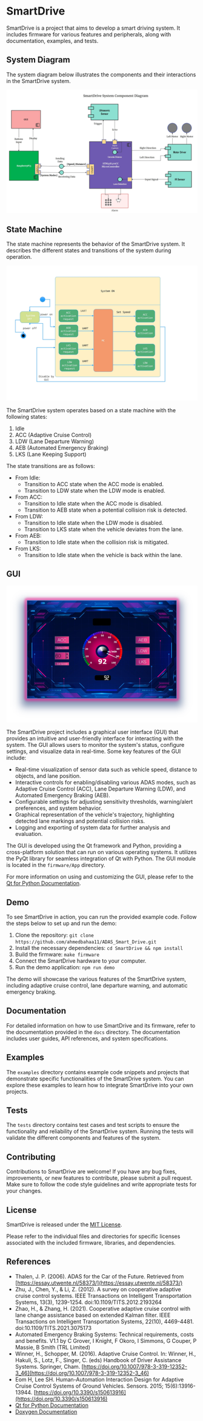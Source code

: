 # SmartDrive

SmartDrive is a project that aims to develop a smart driving system. It includes firmware for various features and peripherals, along with documentation, examples, and tests.

## System Diagram

The system diagram below illustrates the components and their interactions in the SmartDrive system.

![System Diagram](images/system_diagram.png)

## State Machine

The state machine represents the behavior of the SmartDrive system. It describes the different states and transitions of the system during operation.

![State_Machine](images/state_machine.jpg)

The SmartDrive system operates based on a state machine with the following states:

1. Idle
2. ACC (Adaptive Cruise Control)
3. LDW (Lane Departure Warning)
4. AEB (Automated Emergency Braking)
5. LKS (Lane Keeping Support)

The state transitions are as follows:

- From Idle:
    - Transition to ACC state when the ACC mode is enabled.
    - Transition to LDW state when the LDW mode is enabled.
- From ACC:
    - Transition to Idle state when the ACC mode is disabled.
    - Transition to AEB state when a potential collision risk is detected.
- From LDW:
    - Transition to Idle state when the LDW mode is disabled.
    - Transition to LKS state when the vehicle deviates from the lane.
- From AEB:
    - Transition to Idle state when the collision risk is mitigated.
- From LKS:
    - Transition to Idle state when the vehicle is back within the lane.

## GUI

![System GUI](images/gui.png)

The SmartDrive project includes a graphical user interface (GUI) that provides an intuitive and user-friendly interface for interacting with the system. The GUI allows users to monitor the system's status, configure settings, and visualize data in real-time. Some key features of the GUI include:

- Real-time visualization of sensor data such as vehicle speed, distance to objects, and lane position.
- Interactive controls for enabling/disabling various ADAS modes, such as Adaptive Cruise Control (ACC), Lane Departure Warning (LDW), and Automated Emergency Braking (AEB).
- Configurable settings for adjusting sensitivity thresholds, warning/alert preferences, and system behavior.
- Graphical representation of the vehicle's trajectory, highlighting detected lane markings and potential collision risks.
- Logging and exporting of system data for further analysis and evaluation.

The GUI is developed using the Qt framework and Python, providing a cross-platform solution that can run on various operating systems. It utilizes the PyQt library for seamless integration of Qt with Python. The GUI module is located in the `firmware/App` directory.

For more information on using and customizing the GUI, please refer to the [Qt for Python Documentation](https://doc.qt.io/qtforpython-6/).


## Demo

To see SmartDrive in action, you can run the provided example code. Follow the steps below to set up and run the demo:

1. Clone the repository: `git clone https://github.com/ahmedbahaa11/ADAS_Smart_Drive.git`
2. Install the necessary dependencies: `cd SmartDrive && npm install`
3. Build the firmware: `make firmware`
4. Connect the SmartDrive hardware to your computer.
5. Run the demo application: `npm run demo`

The demo will showcase the various features of the SmartDrive system, including adaptive cruise control, lane departure warning, and automatic emergency braking.

## Documentation

For detailed information on how to use SmartDrive and its firmware, refer to the documentation provided in the `docs` directory. The documentation includes user guides, API references, and system specifications.

## Examples

The `examples` directory contains example code snippets and projects that demonstrate specific functionalities of the SmartDrive system. You can explore these examples to learn how to integrate SmartDrive into your own projects.

## Tests

The `tests` directory contains test cases and test scripts to ensure the functionality and reliability of the SmartDrive system. Running the tests will validate the different components and features of the system.

## Contributing

Contributions to SmartDrive are welcome! If you have any bug fixes, improvements, or new features to contribute, please submit a pull request. Make sure to follow the code style guidelines and write appropriate tests for your changes.

## License

SmartDrive is released under the [MIT License](LICENSE).

Please refer to the individual files and directories for specific licenses associated with the included firmware, libraries, and dependencies.

## References

- Thalen, J. P. (2006). ADAS for the Car of the Future. Retrieved from [https://essay.utwente.nl/58373/](https://essay.utwente.nl/58373/)
- Zhu, J., Chen, Y., & Li, Z. (2012). A survey on cooperative adaptive cruise control systems. IEEE Transactions on Intelligent Transportation Systems, 13(3), 1239-1254. doi:10.1109/TITS.2012.2193264
- Zhao, H., & Zhang, H. (2021). Cooperative adaptive cruise control with lane change assistance based on extended Kalman filter. IEEE Transactions on Intelligent Transportation Systems, 22(10), 4469-4481. doi:10.1109/TITS.2021.3075173
- Automated Emergency Braking Systems: Technical requirements, costs and benefits. V1.1 by C Grover, I Knight, F Okoro, I Simmons, G Couper, P Massie, B Smith (TRL Limited)
- Winner, H., Schopper, M. (2016). Adaptive Cruise Control. In: Winner, H., Hakuli, S., Lotz, F., Singer, C. (eds) Handbook of Driver Assistance Systems. Springer, Cham. [https://doi.org/10.1007/978-3-319-12352-3_46](https://doi.org/10.1007/978-3-319-12352-3_46)
- Eom H, Lee SH. Human-Automation Interaction Design for Adaptive Cruise Control Systems of Ground Vehicles. Sensors. 2015; 15(6):13916-13944. [https://doi.org/10.3390/s150613916](https://doi.org/10.3390/s150613916)
- [Qt for Python Documentation](https://doc.qt.io/qtforpython-6/)
- [Doxygen Documentation](https://www.doxygen.nl/manual/)
